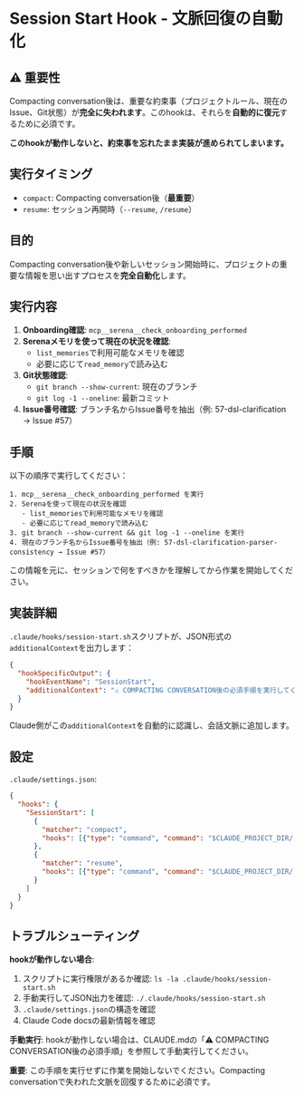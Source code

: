 # Session Start Hook - 文脈回復の自動化

## ⚠️ 重要性

Compacting conversation後は、重要な約束事（プロジェクトルール、現在のIssue、Git状態）が**完全に失われます**。このhookは、それらを**自動的に復元**するために必須です。

**このhookが動作しないと、約束事を忘れたまま実装が進められてしまいます。**

## 実行タイミング

- `compact`: Compacting conversation後（**最重要**）
- `resume`: セッション再開時（`--resume`, `/resume`）

## 目的

Compacting conversation後や新しいセッション開始時に、プロジェクトの重要な情報を思い出すプロセスを**完全自動化**します。

## 実行内容

1. **Onboarding確認**: `mcp__serena__check_onboarding_performed`
2. **Serenaメモリを使って現在の状況を確認**:
   - `list_memories`で利用可能なメモリを確認
   - 必要に応じて`read_memory`で読み込む
3. **Git状態確認**:
   - `git branch --show-current`: 現在のブランチ
   - `git log -1 --oneline`: 最新コミット
4. **Issue番号確認**: ブランチ名からIssue番号を抽出（例: 57-dsl-clarification → Issue #57）

## 手順

以下の順序で実行してください：

```
1. mcp__serena__check_onboarding_performed を実行
2. Serenaを使って現在の状況を確認
   - list_memoriesで利用可能なメモリを確認
   - 必要に応じてread_memoryで読み込む
3. git branch --show-current && git log -1 --oneline を実行
4. 現在のブランチ名からIssue番号を抽出（例: 57-dsl-clarification-parser-consistency → Issue #57）
```

この情報を元に、セッションで何をすべきかを理解してから作業を開始してください。

## 実装詳細

`.claude/hooks/session-start.sh`スクリプトが、JSON形式の`additionalContext`を出力します：

```json
{
  "hookSpecificOutput": {
    "hookEventName": "SessionStart",
    "additionalContext": "⚠️ COMPACTING CONVERSATION後の必須手順を実行してください:..."
  }
}
```

Claude側がこの`additionalContext`を自動的に認識し、会話文脈に追加します。

## 設定

`.claude/settings.json`:
```json
{
  "hooks": {
    "SessionStart": [
      {
        "matcher": "compact",
        "hooks": [{"type": "command", "command": "$CLAUDE_PROJECT_DIR/.claude/hooks/session-start.sh"}]
      },
      {
        "matcher": "resume",
        "hooks": [{"type": "command", "command": "$CLAUDE_PROJECT_DIR/.claude/hooks/session-start.sh"}]
      }
    ]
  }
}
```

## トラブルシューティング

**hookが動作しない場合**:
1. スクリプトに実行権限があるか確認: `ls -la .claude/hooks/session-start.sh`
2. 手動実行してJSON出力を確認: `./.claude/hooks/session-start.sh`
3. `.claude/settings.json`の構造を確認
4. Claude Code docsの最新情報を確認

**手動実行**:
hookが動作しない場合は、CLAUDE.mdの「⚠️ COMPACTING CONVERSATION後の必須手順」を参照して手動実行してください。

**重要**: この手順を実行せずに作業を開始しないでください。Compacting conversationで失われた文脈を回復するために必須です。
